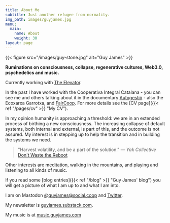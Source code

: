 ```yaml
---
title: About Me
subtitle: Just another refugee from normality.
img_path: images/guyjames.jpg
menu:
  main:
    name: About
    weight: 30
layout: page
---
```


{{< figure src="/images/guy-stone.jpg" alt="Guy James" >}}

**Ruminations on consciousness, collapse, regenerative cultures, Web3.0, psychedelics and music.**

Currently working with [The Elevator](https://theelevator.earth).  

In the past I have worked with the Cooperativa Integral Catalana - you can see me and others talking about it in the documentary [Autogestió](https://enfable.org/autogestio/) - also the Ecoxarxa Garrotxa, and [FairCoop](https://web.archive.org/web/20170906021046/http://fair.coop/). For more details see the [CV page]({{< ref "/pages/cv" >}} "My CV").

In my opinion humanity is approaching a threshold: we are in an extended process of birthing a new consciousness. The increasing collapse of default systems, both internal and external, is part of this, and the outcome is not assured. My interest is in stepping up to help the transition and in building the systems we need.

>"Harvest volatility, and be a part of the solution."
<cite>― Yak Collective</cite> [Don't Waste the Reboot](https://roamresearch.com/#/app/sharedmyths/page/on9856-xj)

Other interests are meditation, walking in the mountains, and playing and listening to all kinds of music. 

If you read some [blog entries]({{< ref "/blog" >}} "Guy James' blog") you will get a picture of what I am up to and what I am into.

I am on Mastodon [@guyjames@social.coop](https://social.coop/@guyjames) and [Twitter](https://twitter.com/guyjames23).

My newsletter is [guyjames.substack.com](https://guyjames.substack.com).

My music is at [music.guyjames.com](https://music.guyjames.com)
